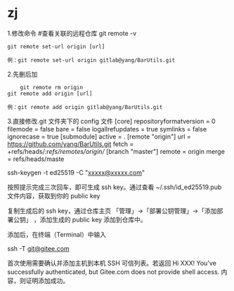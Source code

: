 # zj

1.修改命令 #查看关联的远程仓库
git remote -v

    git remote set-url origin [url]

    例：git remote set-url origin gitlab@yang/BarUtils.git

2.先删后加

        git remote rm origin
    git remote add origin [url]

    例：git remote add origin gitlab@yang/BarUtils.git

3.直接修改.git 文件夹下的 config 文件
[core]
repositoryformatversion = 0
filemode = false
bare = false
logallrefupdates = true
symlinks = false
ignorecase = true
[submodule]
active = .
[remote "origin"]
url = https://github.com/yang/BarUtils.git
fetch = +refs/heads/_:refs/remotes/origin/_
[branch "master"]
remote = origin
merge = refs/heads/maste

ssh-keygen -t ed25519 -C "xxxxx@xxxxx.com"

按照提示完成三次回车，即可生成 ssh key。通过查看 ~/.ssh/id_ed25519.pub 文件内容，获取到你的 public key

复制生成后的 ssh key，通过仓库主页 「管理」->「部署公钥管理」->「添加部署公钥」 ，添加生成的 public key 添加到仓库中。

添加后，在终端（Terminal）中输入

ssh -T git@gitee.com

首次使用需要确认并添加主机到本机 SSH 可信列表。若返回 Hi XXX! You've successfully authenticated, but Gitee.com does not provide shell access. 内容，则证明添加成功。
